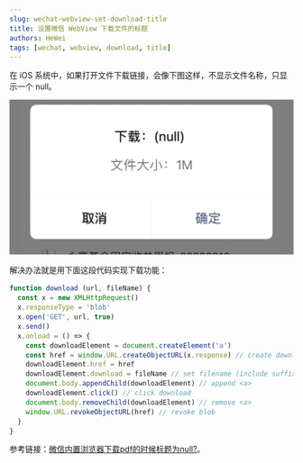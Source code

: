 ```yaml
---
slug: wechat-webview-set-download-title
title: 设置微信 WebView 下载文件的标题
authors: HeWei
tags: [wechat, webview, download, title]
---
```


在 iOS 系统中，如果打开文件下载链接，会像下图这样，不显示文件名称，只显示一个 null。

![image](./2024/wechat-download-dialog.jpg)

解决办法就是用下面这段代码实现下载功能：

```js
function download (url, fileName) {
  const x = new XMLHttpRequest()
  x.responseType = 'blob'
  x.open('GET', url, true)
  x.send()
  x.onload = () => {
    const downloadElement = document.createElement('a')
    const href = window.URL.createObjectURL(x.response) // create download url
    downloadElement.href = href
    downloadElement.download = fileName // set filename (include suffix)
    document.body.appendChild(downloadElement) // append <a>
    downloadElement.click() // click download
    document.body.removeChild(downloadElement) // remove <a>
    window.URL.revokeObjectURL(href) // revoke blob
  }
}
```

参考链接：[微信内置浏览器下载pdf的时候标题为null?](https://developers.weixin.qq.com/community/develop/doc/00008ee33cc6a0ea948e3c2d551c00)。